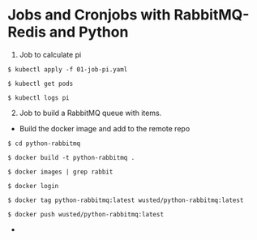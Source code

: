 # Jobs and Cronjobs with RabbitMQ-Redis and Python

1. Job to calculate pi

```
$ kubectl apply -f 01-job-pi.yaml

$ kubectl get pods

$ kubectl logs pi
```

2. Job to build a RabbitMQ queue with items.
    
- Build the docker image and add to the remote repo
```
$ cd python-rabbitmq

$ docker build -t python-rabbitmq .

$ docker images | grep rabbit

$ docker login

$ docker tag python-rabbitmq:latest wusted/python-rabbitmq:latest

$ docker push wusted/python-rabbitmq:latest
```

- 